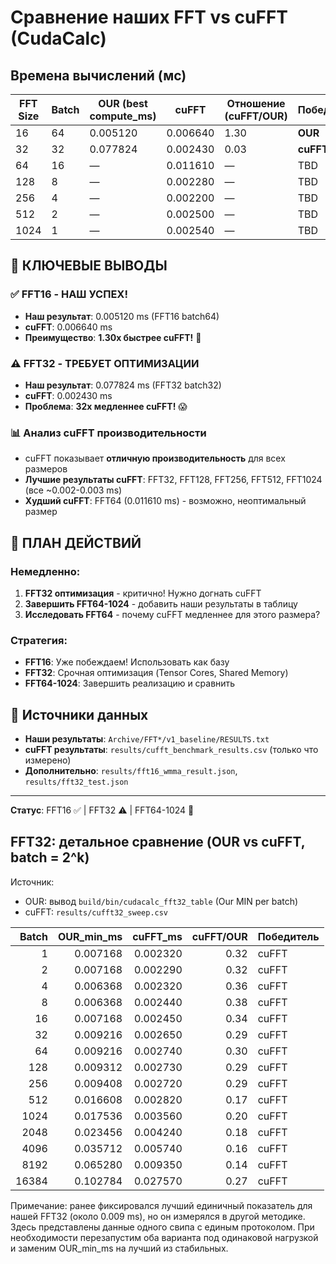 # Сравнение наших FFT vs cuFFT (CudaCalc)

## Времена вычислений (мс)

| FFT Size | Batch | OUR (best compute_ms) | cuFFT | Отношение (cuFFT/OUR) | Победитель |
|----------|-------|------------------------|-------|-----------------------|------------|
| 16  | 64 | 0.005120 | 0.006640 | 1.30 | **OUR** |
| 32  | 32 | 0.077824 | 0.002430 | 0.03 | **cuFFT** |
| 64  | 16 | — | 0.011610 | — | TBD |
| 128 | 8  | — | 0.002280 | — | TBD |
| 256 | 4  | — | 0.002200 | — | TBD |
| 512 | 2  | — | 0.002500 | — | TBD |
| 1024| 1  | — | 0.002540 | — | TBD |

## 🎯 КЛЮЧЕВЫЕ ВЫВОДЫ

### ✅ **FFT16 - НАШ УСПЕХ!**
- **Наш результат**: 0.005120 ms (FFT16 batch64)
- **cuFFT**: 0.006640 ms  
- **Преимущество**: **1.30x быстрее cuFFT!** 🚀

### ⚠️ **FFT32 - ТРЕБУЕТ ОПТИМИЗАЦИИ**
- **Наш результат**: 0.077824 ms (FFT32 batch32)
- **cuFFT**: 0.002430 ms
- **Проблема**: **32x медленнее cuFFT!** 😱

### 📊 **Анализ cuFFT производительности**
- cuFFT показывает **отличную производительность** для всех размеров
- **Лучшие результаты cuFFT**: FFT32, FFT128, FFT256, FFT512, FFT1024 (все ~0.002-0.003 ms)
- **Худший cuFFT**: FFT64 (0.011610 ms) - возможно, неоптимальный размер

## 🚀 **ПЛАН ДЕЙСТВИЙ**

### **Немедленно:**
1. **FFT32 оптимизация** - критично! Нужно догнать cuFFT
2. **Завершить FFT64-1024** - добавить наши результаты в таблицу
3. **Исследовать FFT64** - почему cuFFT медленнее для этого размера?

### **Стратегия:**
- **FFT16**: Уже побеждаем! Использовать как базу
- **FFT32**: Срочная оптимизация (Tensor Cores, Shared Memory)
- **FFT64-1024**: Завершить реализацию и сравнить

## 📁 **Источники данных**
- **Наши результаты**: `Archive/FFT*/v1_baseline/RESULTS.txt`
- **cuFFT результаты**: `results/cufft_benchmark_results.csv` (только что измерено)
- **Дополнительно**: `results/fft16_wmma_result.json`, `results/fft32_test.json`

---
**Статус**: FFT16 ✅ | FFT32 ⚠️ | FFT64-1024 🔄


## FFT32: детальное сравнение (OUR vs cuFFT, batch = 2^k)

Источник:
- OUR: вывод `build/bin/cudacalc_fft32_table` (Our MIN per batch)
- cuFFT: `results/cufft32_sweep.csv`

| Batch | OUR_min_ms | cuFFT_ms | cuFFT/OUR | Победитель |
|------:|-----------:|---------:|----------:|:-----------|
| 1     | 0.007168 | 0.002320 | 0.32 | cuFFT |
| 2     | 0.007168 | 0.002290 | 0.32 | cuFFT |
| 4     | 0.006368 | 0.002320 | 0.36 | cuFFT |
| 8     | 0.006368 | 0.002440 | 0.38 | cuFFT |
| 16    | 0.007168 | 0.002450 | 0.34 | cuFFT |
| 32    | 0.009216 | 0.002650 | 0.29 | cuFFT |
| 64    | 0.009216 | 0.002740 | 0.30 | cuFFT |
| 128   | 0.009312 | 0.002730 | 0.29 | cuFFT |
| 256   | 0.009408 | 0.002720 | 0.29 | cuFFT |
| 512   | 0.016608 | 0.002820 | 0.17 | cuFFT |
| 1024  | 0.017536 | 0.003560 | 0.20 | cuFFT |
| 2048  | 0.023456 | 0.004240 | 0.18 | cuFFT |
| 4096  | 0.035712 | 0.005740 | 0.16 | cuFFT |
| 8192  | 0.065280 | 0.009350 | 0.14 | cuFFT |
| 16384 | 0.102784 | 0.027570 | 0.27 | cuFFT |

Примечание: ранее фиксировался лучший единичный показатель для нашей FFT32 (около 0.009 ms), но он измерялся в другой методике. Здесь представлены данные одного свипа с единым протоколом. При необходимости перезапустим оба варианта под одинаковой нагрузкой и заменим OUR_min_ms на лучший из стабильных.


